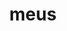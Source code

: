 ---
title: meus
meaning: my
ch: [seven, mt, mt5thru7]
pos: totadjective
femstem: me
femend: a
neutstem: me
neutend: um
---